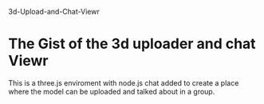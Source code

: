 3d-Upload-and-Chat-Viewr



The Gist of the 3d uploader and chat Viewr
=========================

This is a three.js enviroment with node.js chat added to create a place where the model can be uploaded and talked about in a group. 


